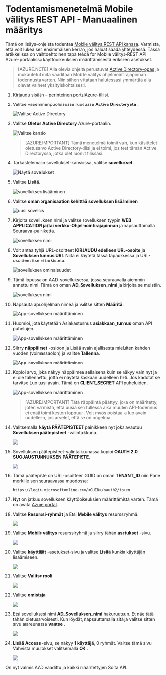 <properties 
    pageTitle="Todentamismenetelmä Mobile välitys REST API - Manuaalinen määritys"
    description="Tässä artikkelissa kuvataan määrittäminen manuaalisesti Mobile välitys REST API-todennus" 
    services="mobile-engagement" 
    documentationCenter="mobile" 
    authors="piyushjo"
    manager="erikre"
    editor=""/>

<tags
    ms.service="mobile-engagement"
    ms.devlang="na"
    ms.topic="article"
    ms.tgt_pltfrm="mobile-multiple"
    ms.workload="mobile" 
    ms.date="08/19/2016"
    ms.author="piyushjo"/>

# <a name="authenticate-with-mobile-engagement-rest-apis---manual-setup"></a>Todentamismenetelmä Mobile välitys REST API - Manuaalinen määritys

Tämä on lisäys-ohjeista todentaa [Mobile välitys REST API kanssa](mobile-engagement-api-authentication.md). Varmista, että voit lukea sen ensimmäisen kerran, jos haluat saada yhteydessä. Tässä artikkelissa on vaihtoehtoinen tapa tehdä for Mobile välitys-REST API Azure-portaalissa käyttöoikeuksien määrittämisestä erikseen asetukset. 

>[AZURE.NOTE] Alla olevia ohjeita perustuvat [Active Directory-opas](../resource-group-create-service-principal-portal.md) ja mukautetut mitä vaaditaan Mobile välitys ohjelmointirajapinnan todennusta varten. Niin siihen viitataan halutessasi ymmärtää alla olevat vaiheet yksityiskohtaisesti. 

1. Kirjaudu sisään – [perinteinen portal](https://manage.windowsazure.com/)Azure-tiliisi.

2. Valitse vasemmanpuoleisessa ruudussa **Active Directorysta** .

     ![Valitse Active Directory][1]

3. Valitse **Oletus Active Directory** Azure-portaalin. 

     ![Valitse kansio][2]

    >[AZURE.IMPORTANT] Tämä menetelmä toimii vain, kun käsittelet oletusarvo Active Directory-tilisi ja ei toimi, jos teet tämän Active Directoryssa, jotka olet luonut tilissäsi. 

4. Tarkastelemaan sovellukset-kansiossa, valitse **sovellukset**.

     ![Näytä sovellukset][3]

5. Valitse **Lisää**. 

     ![sovelluksen lisääminen][4]

6. Valitse **oman organisaation kehittää sovelluksen lisääminen**

     ![uusi sovellus][5]

6. Kirjoita sovelluksen nimi ja valitse sovelluksen tyypin **WEB APPLICATION ja/tai verkko-Ohjelmointirajapinnan** ja napsauttamalla Seuraava-painiketta.

     ![sovelluksen nimi][6]

7. Voit antaa tyhjä URL-osoitteet **KIRJAUDU edelleen URL-osoite** ja **Sovelluksen tunnus URI**. Niitä ei käytetä tässä tapauksessa ja URL-osoitteet itse ei tarkisteta.  

     ![sovelluksen ominaisuudet][7]

8. Tämä lopussa on AAD-sovelluksessa, jossa seuraavalta aiemmin annettu nimi. Tämä on oman **AD\_Sovelluksen\_nimi** ja kirjoita se muistiin.  

     ![sovelluksen nimi][8]

9. Napsauta apuohjelman nimeä ja valitse sitten **Määritä**.

     ![App-sovelluksen määrittäminen][9]

10. Huomioi, jota käytetään Asiakastunnus **asiakkaan\_tunnus** oman API puhelujen. 

     ![App-sovelluksen määrittäminen][10]

11. Siirry **näppäimet** -osioon ja Lisää avain ajallisesta mieluiten kahden vuoden (voimassaolon) ja valitse **Tallenna**. 

     ![App-sovelluksen määrittäminen][11]


12. Kopioi arvo, joka näkyy näppäimen sellaisena kuin se näkyy vain nyt ja ei ole tallennettu, jotta ei näytetä koskaan uudelleen heti. Jos kadotat se tarvitse Luo uusi avain. Tämä on **CLIENT_SECRET** API puheluiden. 

     ![App-sovelluksen määrittäminen][12]

    >[AZURE.IMPORTANT] Tätä näppäintä päättyy, joka on määritetty, joten varmista, että uusia sen tullessa aika muuten API-todennus ei enää toimi keston loppuun. Voit myös poistaa ja luo avain uudelleen, jos arvelet, että se on ongelma.
 
13. Valitsemalla **Näytä PÄÄTEPISTEET** painikkeen nyt joka avautuu **Sovelluksen päätepisteet** -valintaikkuna. 

    ![][13]

14. Sovelluksen päätepisteet-valintaikkunassa kopioi **OAUTH 2.0 SUOJAUSTUNNUKSEN PÄÄTEPISTE**. 

    ![][14]

15. Tämä päätepiste on URL-osoitteen GUID on oman **TENANT_ID** niin Pane merkille sen seuraavassa muodossa: 

        https://login.microsoftonline.com/<GUID>/oauth2/token

16. Nyt on jatkuu sovelluksen käyttöoikeuksien määrittämistä varten. Tämä on avata [Azure portal](https://portal.azure.com). 

17. Valitse **Resurssi-ryhmät** ja Etsi **Mobile välitys** resurssiryhmä.  

    ![][15]

18. Valitse **Mobile välitys** resurssiryhmä ja siirry tähän **asetukset** -sivu. 

    ![][16]

19. Valitse **käyttäjät** -asetukset-sivu ja valitse **Lisää** kunkin käyttäjän lisäämiseen. 

    ![][17]

20. Valitse **Valitse rooli**

    ![][18]

21. Valitse **omistaja**

    ![][19]

22. Etsi sovelluksesi nimi **AD\_Sovelluksen\_nimi** hakuruutuun. Et näe tätä tähän oletusarvoisesti. Kun löydät, napsauttamalla sitä ja valitse sitten sivu alareunassa **Valitse** . 

    ![][20]

23. **Lisää Access** -sivu, se näkyy **1 käyttäjä**, 0 ryhmät. Valitse tämä sivu Vahvista muutokset valitsemalla **OK** . 

    ![][21]

On nyt valmis AAD vaadittu ja kaikki määritettyjen Soita API. 

<!-- Images -->
[1]: ./media/mobile-engagement-api-authentication-manual/active-directory.png
[2]: ./media/mobile-engagement-api-authentication-manual/active-directory-details.png
[3]: ./media/mobile-engagement-api-authentication-manual/view-applications.png
[4]: ./media/mobile-engagement-api-authentication-manual/add-icon.png
[5]: ./media/mobile-engagement-api-authentication-manual/what-do-you-want-to-do.png
[6]: ./media/mobile-engagement-api-authentication-manual/tell-us-about-your-application.png
[7]: ./media/mobile-engagement-api-authentication-manual/app-properties.png
[8]: ./media/mobile-engagement-api-authentication-manual/aad-app.png
[9]: ./media/mobile-engagement-api-authentication-manual/configure-menu.png
[10]: ./media/mobile-engagement-api-authentication-manual/client-id.png
[11]: ./media/mobile-engagement-api-authentication-manual/client_secret.png
[12]: ./media/mobile-engagement-api-authentication-manual/keys.png
[13]: ./media/mobile-engagement-api-authentication-manual/view-endpoints.png
[14]: ./media/mobile-engagement-api-authentication-manual/app-endpoints.png
[15]: ./media/mobile-engagement-api-authentication-manual/resource-groups.png
[16]: ./media/mobile-engagement-api-authentication-manual/resource-groups-settings.png
[17]: ./media/mobile-engagement-api-authentication-manual/add-users.png
[18]: ./media/mobile-engagement-api-authentication-manual/add-role.png
[19]: ./media/mobile-engagement-api-authentication-manual/select-role.png
[20]: ./media/mobile-engagement-api-authentication-manual/add-user-select.png
[21]: ./media/mobile-engagement-api-authentication-manual/add-access-final.png



